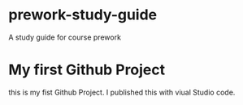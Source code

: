 # prework-study-guide

A study guide for course prework

# My first Github Project

this is my fist Github Project. I published this with viual Studio code.
